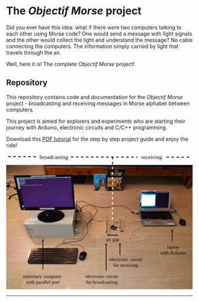 # The *Objectif Morse* project

Did you ever have this idea: what if there were two computers talking to each other using Morse code? One would send a message with light signals and the other would collect the light and understand the message? No cable connecting the computers. The information simply carried by light that travels through the air.

Well, here it is! The complete *Objectif Morse* project!

## Repository

This repository contains code and documentation for the *Objectif Morse* project - broadcasting and receiving messages in Morse alphabet between computers.

This project is aimed for explorers and experiments who are starting their journey with Arduino, electronic circuits and C/C++ programming.

Download this [PDF tutorial](https://github.com/camillejr/objectif_morse/raw/master/Documentation/Objectif_Morse.pdf) for the step by step project guide and enjoy the ride!

![Screenshot](Documentation/DWGs/full_setup.jpg)

---------------------------------------------------------------------
